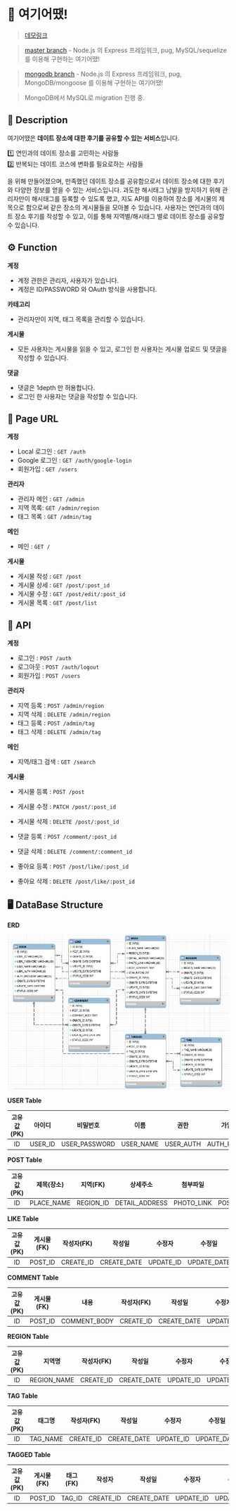 # :eyes: 여기어땠!

> [데모링크](https://how-about-here.herokuapp.com)

> [master branch](https://github.com/mukeunzi/How-About-Here) - Node.js 의 Express 프레임워크, pug, MySQL/sequelize 를 이용해 구현하는 여기어땠!

> [mongodb branch](https://github.com/mukeunzi/How-About-Here/tree/mongodb) - Node.js 의 Express 프레임워크, pug, MongoDB/mongoose 를 이용해 구현하는 여기어땠!

> MongoDB에서 MySQL로 migration 진행 중.

## :memo: Description

여기어땠은 **데이트 장소에 대한 후기를 공유할 수 있는 서비스**입니다.

:one: 연인과의 데이트 장소를 고민하는 사람들  
:two: 반복되는 데이트 코스에 변화를 필요로하는 사람들

을 위해 만들어졌으며, 만족했던 데이트 장소를 공유함으로서 데이트 장소에 대한 후기와 다양한 정보를 얻을 수 있는 서비스입니다.
과도한 해시태그 남발을 방지하기 위해 관리자만이 해시태그를 등록할 수 있도록 했고, 지도 API를 이용하여 장소를 게시물의 제목으로 함으로써 같은 장소의 게시물들을 모아볼 수 있습니다.
사용자는 연인과의 데이트 장소 후기를 작성할 수 있고, 이를 통해 지역별/해시태그 별로 데이트 장소를 공유할 수 있습니다.

## :gear: Function

**계정**

- 계정 관한은 관리자, 사용자가 있습니다.
- 계정은 ID/PASSWORD 와 OAuth 방식을 사용합니다.

**카테고리**

- 관리자만이 지역, 태그 목록을 관리할 수 있습니다.

**게시물**

- 모든 사용자는 게시물을 읽을 수 있고, 로그인 한 사용자는 게시물 업로드 및 댓글을 작성할 수 있습니다.

**댓글**

- 댓글은 1depth 만 허용합니다.
- 로그인 한 사용자는 댓글을 작성할 수 있습니다.

## :page_with_curl: Page URL

**계정**

- Local 로그인 : `GET /auth`
- Google 로그인 : `GET /auth/google-login`
- 회원가입 : `GET /users`

**관리자**

- 관리자 메인 : `GET /admin`
- 지역 목록: `GET /admin/region`
- 태그 목록 : `GET /admin/tag`

**메인**

- 메인 : `GET /`

**게시물**

- 게시물 작성 : `GET /post`
- 게시물 상세 : `GET /post/:post_id`
- 게시물 수정 : `GET /post/edit/:post_id`
- 게시물 목록 : `GET /post/list`

## :page_facing_up: API

**계정**

- 로그인 : `POST /auth`
- 로그아웃 : `POST /auth/logout`
- 회원가입 : `POST /users`

**관리자**

- 지역 등록 : `POST /admin/region`
- 지역 삭제 : `DELETE /admin/region`
- 태그 등록 : `POST /admin/tag`
- 태그 삭제 : `DELETE /admin/tag`

**메인**

- 지역/태그 검색 : `GET /search`

**게시물**

- 게시물 등록 : `POST /post`
- 게시물 수정 : `PATCH /post/:post_id`
- 게시물 삭제 : `DELETE /post/:post_id`

- 댓글 등록 : `POST /comment/:post_id`
- 댓글 삭제 : `DELETE /comment/:comment_id`

- 좋아요 등록 : `POST /post/like/:post_id`
- 좋아요 삭제 : `DELETE /post/like/:post_id`

## :desktop_computer: DataBase Structure

**ERD**

![ERD](./docs/images/ERD.PNG)

**USER Table**

| 고유값(PK) | 아이디  |   비밀번호    |   이름    |   권한    |   가입경로    |   작성일    |   수정일    | 상태코드    |
| :--------: | :-----: | :-----------: | :-------: | :-------: | :-----------: | :---------: | :---------: | ----------- |
|     ID     | USER_ID | USER_PASSWORD | USER_NAME | USER_AUTH | AUTH_PROVIDER | CREATE_DATE | UPDATE_DATE | STATUS_CODE |

**POST Table**

| 고유값(PK) | 제목(장소) | 지역(FK)  |    상세주소    |  첨부파일  |     내용      |    별점     | 작성자(FK) |   작성일    |  수정자   |   수정일    |  상태코드   |
| :--------: | :--------: | :-------: | :------------: | :--------: | :-----------: | :---------: | :--------: | :---------: | :-------: | :---------: | :---------: |
|     ID     | PLACE_NAME | REGION_ID | DETAIL_ADDRESS | PHOTO_LINK | POST_CONTENTS | STAR_RATING | CREATE_ID  | CREATE_DATE | UPDATE_ID | UPDATE_DATE | STATUS_CODE |

**LIKE Table**

| 고유값(PK) | 게시물(FK) | 작성자(FK) |   작성일    |  수정자   |   수정일    |  상태코드   |
| :--------: | :--------: | :--------: | :---------: | :-------: | :---------: | :---------: |
|     ID     |  POST_ID   | CREATE_ID  | CREATE_DATE | UPDATE_ID | UPDATE_DATE | STATUS_CODE |

**COMMENT Table**

| 고유값(PK) | 게시물(FK) |     내용     | 작성자(FK) |   작성일    |  수정자   |   수정일    |  상태코드   |
| :--------: | :--------: | :----------: | :--------: | :---------: | :-------: | :---------: | :---------: |
|     ID     |  POST_ID   | COMMENT_BODY | CREATE_ID  | CREATE_DATE | UPDATE_ID | UPDATE_DATE | STATUS_CODE |

**REGION Table**

| 고유값(PK) |   지역명    | 작성자(FK) |   작성일    |  수정자   |   수정일    |  상태코드   |
| :--------: | :---------: | :--------: | :---------: | :-------: | :---------: | :---------: |
|     ID     | REGION_NAME | CREATE_ID  | CREATE_DATE | UPDATE_ID | UPDATE_DATE | STATUS_CODE |

**TAG Table**

| 고유값(PK) |  태그명  | 작성자(FK) |   작성일    |  수정자   |   수정일    |  상태코드   |
| :--------: | :------: | :--------: | :---------: | :-------: | :---------: | :---------: |
|     ID     | TAG_NAME | CREATE_ID  | CREATE_DATE | UPDATE_ID | UPDATE_DATE | STATUS_CODE |

**TAGGED Table**

| 고유값(PK) | 게시물(FK) | 태그(FK) |  작성자   |   작성일    |  수정자   |   수정일    | 상태코드    |
| :--------: | :--------: | :------: | :-------: | :---------: | :-------: | :---------: | ----------- |
|     ID     |  POST_ID   |  TAG_ID  | CREATE_ID | CREATE_DATE | UPDATE_ID | UPDATE_DATE | STATUS_CODE |
